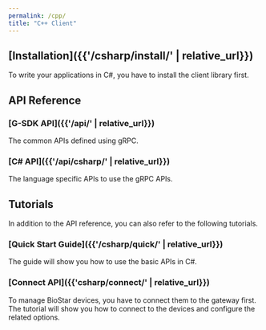 ```yaml
---
permalink: /cpp/
title: "C++ Client"
---
```


## [Installation]({{'/csharp/install/' | relative_url}})

To write your applications in C#, you have to install the client library first. 

## API Reference

### [G-SDK API]({{'/api/' | relative_url}})

The common APIs defined using gRPC.

### [C# API]({{'/api/csharp/' | relative_url}})

The language specific APIs to use the gRPC APIs.

## Tutorials

In addition to the API reference, you can also refer to the following tutorials.

### [Quick Start Guide]({{'/csharp/quick/' | relative_url}})

The guide will show you how to use the basic APIs in C#.

### [Connect API]({{'csharp/connect/' | relative_url}})

To manage BioStar devices, you have to connect them to the gateway first. The tutorial will show you how to connect to the devices and configure the related options. 





